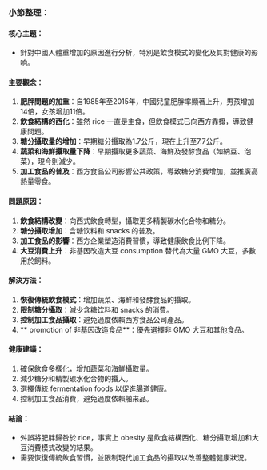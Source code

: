 ### 小節整理：

#### 核心主題：
- 針對中國人體重增加的原因進行分析，特別是飲食模式的變化及其對健康的影响。

#### 主要觀念：
1. **肥胖問題的加重**：自1985年至2015年，中國兒童肥胖率顯著上升，男孩增加14倍，女孩增加11倍。
2. **飲食結構的西化**：雖然 rice 一直是主食，但飲食模式已向西方靠攠，導致健康問題。
3. **糖分攝取量的增加**：早期糖分攝取為1.7公斤，現在上升至7.7公斤。
4. **蔬菜和海鮮攝取量下降**：早期攝取更多蔬菜、海鮮及發酵食品（如納豆、泡菜），現今則減少。
5. **加工食品的普及**：西方食品公司影響公共政策，導致糖分消費增加，並推廣高熱量零食。

#### 問題原因：
1. **飲食結構改變**：向西式飲食轉型，攝取更多精製碳水化合物和糖分。
2. **糖分攝取增加**：含糖饮料和 snacks 的普及。
3. **加工食品的影響**：西方企業塑造消費習慣，導致健康飲食比例下降。
4. **大豆消費上升**：非基因改造大豆 consumption 替代為大量 GMO 大豆，多數用於飼料。

#### 解決方法：
1. **恢復傳統飲食模式**：增加蔬菜、海鮮和發酵食品的攝取。
2. **限制糖分攝取**：減少含糖饮料和 snacks 的消費。
3. **控制加工食品攝取**：避免過度依賴西方食品公司產品。
4. ** promotion of 非基因改造食品**：優先選擇非 GMO 大豆和其他食品。

#### 健康建議：
1. 確保飲食多樣化，增加蔬菜和海鮮攝取量。
2. 減少糖分和精製碳水化合物的攝入。
3. 選擇傳統 fermentation foods 以促進腸道健康。
4. 控制加工食品消費，避免過度依賴舶來品。

#### 結論：
- 舛誤將肥胖歸咎於 rice，事實上 obesity 是飲食結構西化、糖分攝取增加和大豆消費模式改變的結果。
- 需要恢復傳統飲食習慣，並限制現代加工食品的攝取以改善整體健康狀況。
